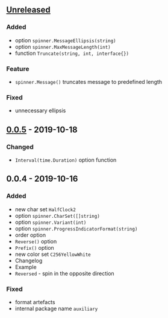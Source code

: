 <a name="unreleased"></a>
## [Unreleased]

### Added
- option `spinner.MessageEllipsis(string)`
- option `spinner.MaxMessageLength(int)`
- function `Truncate(string, int, interface{})`

### Feature
- `spinner.Message()` truncates message to predefined length

### Fixed
- unnecessary ellipsis


<a name="0.0.5"></a>
## [0.0.5] - 2019-10-18
### Changed
- `Interval(time.Duration)` option function


<a name="0.0.4"></a>
## 0.0.4 - 2019-10-16
### Added
- new char set `HalfClock2`
- option `spinner.CharSet([]string)`
- option `spinner.Variant(int)`
- option `spinner.ProgressIndicatorFormat(string)`
- order option
- `Reverse()` option
- `Prefix()` option
- new color set `C256YellowWhite`
- Changelog
- Example
- `Reversed` - spin in the opposite direction

### Fixed
- format artefacts
- internal package name `auxiliary`


[Unreleased]: https://github.com/alecrabbit/go-cli-spinner/compare/0.0.5...HEAD
[0.0.5]: https://github.com/alecrabbit/go-cli-spinner/compare/0.0.4...0.0.5
